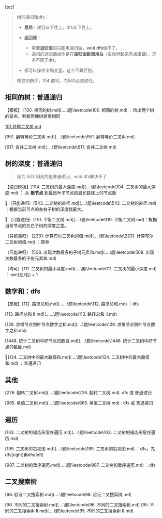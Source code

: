 [toc]

> 树的递归和dfs：
>
> - **思路**：递归从下往上，dfs从下往上。
> - **返回值**：
>   - 需要**返回值**的只能用递归做，**void dfs**做不了。
>   - 递归的返回值操作是在**递归函数调用后**（虽然听起来有点废话），这点不同于dfs。
>
> - 都可以操作全局变量，这个不算区别。
>
> 明显的例子，104 都可，而543必须递归。

## 相同的树：普通递归

【模板】 [100. 相同的树.md](..\..\题\leetcode\100. 相同的树.md) ：给出两个树的结点，判断两棵树是否相同

[101.对称二叉树.md](..\..\题\leetcode\101.对称二叉树.md) 

[951. 翻转等价二叉树.md](..\..\题\leetcode\951. 翻转等价二叉树.md) 

 [617. 合并二叉树.md](..\..\题\leetcode\617. 合并二叉树.md) 

## 树的深度：普通递归

> 因为 543 用到的是普通递归，void dfs解决不了

【递归模板】[104. 二叉树的最大深度.md](..\..\题\leetcode\104. 二叉树的最大深度.md)  ： 从 **根节点** 到最远叶子节点的最长路径上的节点数

🚀（只能递归）[543. 二叉树的直径.md](..\..\题\leetcode\543. 二叉树的直径.md) ：根据当前节点的左右子树的深度找最大。

🚀（只能递归）[110. 平衡二叉树.md](..\..\题\leetcode\110. 平衡二叉树.md)：根据当前节点的左右子树的深度之差。

（只能递归） [2331. 计算布尔二叉树的值.md](..\..\题\leetcode\2331. 计算布尔二叉树的值.md) ：简单

（只能递归） [508. 出现次数最多的子树元素和.md](..\..\题\leetcode\508. 出现次数最多的子树元素和.md) 



（均可）[111. 二叉树的最小深度.md](..\..\题\leetcode\111. 二叉树的最小深度.md) ： min(左/右) + 1

## 数字和：dfs

【模板】[112. 路径总和.md](..\..\..\题\leetcode\112. 路径总和.md) ：dfs

[113. 路径总和 II.md](..\..\..\题\leetcode\113. 路径总和 II.md)

[129. 求根节点到叶节点数字之和.md](..\..\题\leetcode\129. 求根节点到叶节点数字之和.md)

[1448. 统计二叉树中好节点的数目.md](..\..\题\leetcode\1448. 统计二叉树中好节点的数目.md)

🚀[124. 二叉树中的最大路径和.md](..\..\题\leetcode\124. 二叉树中的最大路径和.md) ：普通递归

## 其他

[226. 翻转二叉树.md](..\..\题\leetcode\226. 翻转二叉树.md): dfs 或 普通递归 

[965. 单值二叉树.md](..\..\题\leetcode\965. 单值二叉树.md) : dfs 或 普通递归 

## 遍历

[103. 二叉树的锯齿形层序遍历.md](..\..\题\leetcode\103. 二叉树的锯齿形层序遍历.md) 

 [199. 二叉树的右视图.md](..\..\题\leetcode\199. 二叉树的右视图.md) ：dfs，先dfs(right)再dfs(left)

 [987. 二叉树的垂序遍历.md](..\..\题\leetcode\987. 二叉树的垂序遍历.md) ：dfs

## 二叉搜索树

 [98. 验证二叉搜索树.md](..\..\题\leetcode\98. 验证二叉搜索树.md) 

 [96. 不同的二叉搜索树.md](..\..\题\leetcode\96. 不同的二叉搜索树.md)  [95. 不同的二叉搜索树 II.md](..\..\题\leetcode\95. 不同的二叉搜索树 II.md) 
